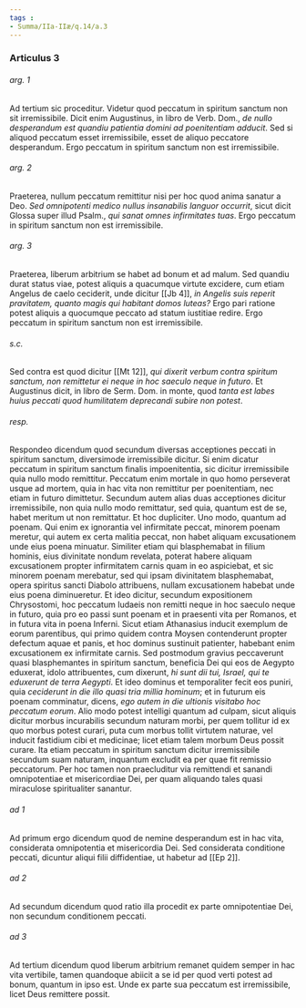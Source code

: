 ```yaml
---
tags : 
- Summa/IIa-IIæ/q.14/a.3
---
```


### Articulus 3

###### arg. 1
Ad tertium sic proceditur. Videtur quod peccatum in spiritum sanctum non sit irremissibile. Dicit enim Augustinus, in libro de Verb. Dom., *de nullo desperandum est quandiu patientia domini ad poenitentiam adducit*. Sed si aliquod peccatum esset irremissibile, esset de aliquo peccatore desperandum. Ergo peccatum in spiritum sanctum non est irremissibile.

###### arg. 2
Praeterea, nullum peccatum remittitur nisi per hoc quod anima sanatur a Deo. *Sed omnipotenti medico nullus insanabilis languor occurrit*, sicut dicit Glossa super illud Psalm., *qui sanat omnes infirmitates tuas*. Ergo peccatum in spiritum sanctum non est irremissibile.

###### arg. 3
Praeterea, liberum arbitrium se habet ad bonum et ad malum. Sed quandiu durat status viae, potest aliquis a quacumque virtute excidere, cum etiam Angelus de caelo ceciderit, unde dicitur [[Jb 4]], *in Angelis suis reperit pravitatem, quanto magis qui habitant domos luteas?* Ergo pari ratione potest aliquis a quocumque peccato ad statum iustitiae redire. Ergo peccatum in spiritum sanctum non est irremissibile.

###### s.c.
Sed contra est quod dicitur [[Mt 12]], *qui dixerit verbum contra spiritum sanctum, non remittetur ei neque in hoc saeculo neque in futuro*. Et Augustinus dicit, in libro de Serm. Dom. in monte, quod *tanta est labes huius peccati quod humilitatem deprecandi subire non potest*.

###### resp.
Respondeo dicendum quod secundum diversas acceptiones peccati in spiritum sanctum, diversimode irremissibile dicitur. Si enim dicatur peccatum in spiritum sanctum finalis impoenitentia, sic dicitur irremissibile quia nullo modo remittitur. Peccatum enim mortale in quo homo perseverat usque ad mortem, quia in hac vita non remittitur per poenitentiam, nec etiam in futuro dimittetur. Secundum autem alias duas acceptiones dicitur irremissibile, non quia nullo modo remittatur, sed quia, quantum est de se, habet meritum ut non remittatur. Et hoc dupliciter. Uno modo, quantum ad poenam. Qui enim ex ignorantia vel infirmitate peccat, minorem poenam meretur, qui autem ex certa malitia peccat, non habet aliquam excusationem unde eius poena minuatur. Similiter etiam qui blasphemabat in filium hominis, eius divinitate nondum revelata, poterat habere aliquam excusationem propter infirmitatem carnis quam in eo aspiciebat, et sic minorem poenam merebatur, sed qui ipsam divinitatem blasphemabat, opera spiritus sancti Diabolo attribuens, nullam excusationem habebat unde eius poena diminueretur. Et ideo dicitur, secundum expositionem Chrysostomi, hoc peccatum Iudaeis non remitti neque in hoc saeculo neque in futuro, quia pro eo passi sunt poenam et in praesenti vita per Romanos, et in futura vita in poena Inferni. Sicut etiam Athanasius inducit exemplum de eorum parentibus, qui primo quidem contra Moysen contenderunt propter defectum aquae et panis, et hoc dominus sustinuit patienter, habebant enim excusationem ex infirmitate carnis. Sed postmodum gravius peccaverunt quasi blasphemantes in spiritum sanctum, beneficia Dei qui eos de Aegypto eduxerat, idolo attribuentes, cum dixerunt, *hi sunt dii tui, Israel, qui te eduxerunt de terra Aegypti*. Et ideo dominus et temporaliter fecit eos puniri, quia *ceciderunt in die illo quasi tria millia hominum*; et in futurum eis poenam comminatur, dicens, *ego autem in die ultionis visitabo hoc peccatum eorum*. Alio modo potest intelligi quantum ad culpam, sicut aliquis dicitur morbus incurabilis secundum naturam morbi, per quem tollitur id ex quo morbus potest curari, puta cum morbus tollit virtutem naturae, vel inducit fastidium cibi et medicinae; licet etiam talem morbum Deus possit curare. Ita etiam peccatum in spiritum sanctum dicitur irremissibile secundum suam naturam, inquantum excludit ea per quae fit remissio peccatorum. Per hoc tamen non praecluditur via remittendi et sanandi omnipotentiae et misericordiae Dei, per quam aliquando tales quasi miraculose spiritualiter sanantur.

###### ad 1
Ad primum ergo dicendum quod de nemine desperandum est in hac vita, considerata omnipotentia et misericordia Dei. Sed considerata conditione peccati, dicuntur aliqui filii diffidentiae, ut habetur ad [[Ep 2]].

###### ad 2
Ad secundum dicendum quod ratio illa procedit ex parte omnipotentiae Dei, non secundum conditionem peccati.

###### ad 3
Ad tertium dicendum quod liberum arbitrium remanet quidem semper in hac vita vertibile, tamen quandoque abiicit a se id per quod verti potest ad bonum, quantum in ipso est. Unde ex parte sua peccatum est irremissibile, licet Deus remittere possit.

